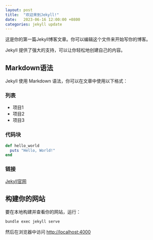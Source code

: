 ```yaml
---
layout: post
title:  "欢迎来到Jekyll!"
date:   2023-06-16 12:00:00 +0800
categories: jekyll update
---
```


这是你的第一篇Jekyll博客文章。你可以编辑这个文件来开始写你的博客。

Jekyll 提供了强大的支持，可以让你轻松地创建自己的内容。

## Markdown语法

Jekyll 使用 Markdown 语法，你可以在文章中使用以下格式：

### 列表

- 项目1
- 项目2
- 项目3

### 代码块

```ruby
def hello_world
  puts "Hello, World!"
end
```

### 链接

[Jekyll官网](https://jekyllrb.com/)

## 构建你的网站

要在本地构建并查看你的网站，运行：

```bash
bundle exec jekyll serve
```

然后在浏览器中访问 [http://localhost:4000](http://localhost:4000) 